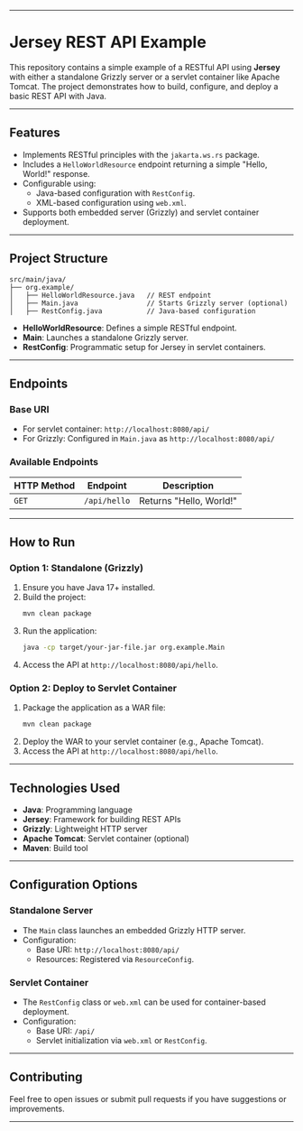
---

# **Jersey REST API Example**

This repository contains a simple example of a RESTful API using **Jersey** with either a standalone Grizzly server or a servlet container like Apache Tomcat. The project demonstrates how to build, configure, and deploy a basic REST API with Java.

---

## **Features**
- Implements RESTful principles with the `jakarta.ws.rs` package.
- Includes a `HelloWorldResource` endpoint returning a simple "Hello, World!" response.
- Configurable using:
    - Java-based configuration with `RestConfig`.
    - XML-based configuration using `web.xml`.
- Supports both embedded server (Grizzly) and servlet container deployment.

---

## **Project Structure**
```
src/main/java/
├── org.example/
│   ├── HelloWorldResource.java   // REST endpoint
│   ├── Main.java                 // Starts Grizzly server (optional)
│   ├── RestConfig.java           // Java-based configuration
```
- **HelloWorldResource**: Defines a simple RESTful endpoint.
- **Main**: Launches a standalone Grizzly server.
- **RestConfig**: Programmatic setup for Jersey in servlet containers.

---

## **Endpoints**

### **Base URI**
- For servlet container: `http://localhost:8080/api/`
- For Grizzly: Configured in `Main.java` as `http://localhost:8080/api/`

### **Available Endpoints**
| **HTTP Method** | **Endpoint**         | **Description**       |
|------------------|----------------------|-----------------------|
| `GET`           | `/api/hello`         | Returns "Hello, World!" |

---

## **How to Run**

### **Option 1: Standalone (Grizzly)**
1. Ensure you have Java 17+ installed.
2. Build the project:
   ```bash
   mvn clean package
   ```
3. Run the application:
   ```bash
   java -cp target/your-jar-file.jar org.example.Main
   ```
4. Access the API at `http://localhost:8080/api/hello`.

### **Option 2: Deploy to Servlet Container**
1. Package the application as a WAR file:
   ```bash
   mvn clean package
   ```
2. Deploy the WAR to your servlet container (e.g., Apache Tomcat).
3. Access the API at `http://localhost:8080/api/hello`.

---

## **Technologies Used**
- **Java**: Programming language
- **Jersey**: Framework for building REST APIs
- **Grizzly**: Lightweight HTTP server
- **Apache Tomcat**: Servlet container (optional)
- **Maven**: Build tool

---

## **Configuration Options**

### **Standalone Server**
- The `Main` class launches an embedded Grizzly HTTP server.
- Configuration:
    - Base URI: `http://localhost:8080/api/`
    - Resources: Registered via `ResourceConfig`.

### **Servlet Container**
- The `RestConfig` class or `web.xml` can be used for container-based deployment.
- Configuration:
    - Base URI: `/api/`
    - Servlet initialization via `web.xml` or `RestConfig`.

---

## **Contributing**
Feel free to open issues or submit pull requests if you have suggestions or improvements.

---